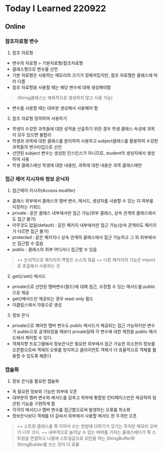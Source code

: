# Today I Learned 220922

## Online

### 참조자료형 변수

1. 참조 자료형
- 변수의 자료형 > 기본자료형/참조자료형
- 클래스형으로 변수를 선언
- 기본 자료형은 사용하는 메모리의 크기가 정해져있지만, 참조 자료형은 클래스에 따라 다름
- 참조 자료형을 사용할 때는 해당 변수에 대해 생성해야함
> (String클래스는 예외적으로 생성하지 않고 사용 가능)

- 변수를 사용할 때는 대부분 생성해서 사용해야 함

2. 참조 자료형 정의하여 사용하기
- 학생이 수강한 과목들에 대한 성적을 산출하기 위한 경우 학생 클래스 속성에 과목이 모두 있으면 불합리
- 학생과 과목에 대한 클래스를 분리하여 사용하고 subject클래스를 활용하여 수강한 과목들의 변수타입으로 선언
- 선언된 subject 변수는 생성된 인스턴스가 아니므로, student의 생성자에서 생성하여 사용
- 학생 클래스에선 학생에 대한 내용만, 과목에 대한 내용은 과목 클래스에만



### 접근 제어 지시자와 정보 은닉자

1. 접근제어 지시자(Access modifer)
- 클래스 외부에서 클래스의 멤버 변수, 메서드, 생성자를 사용할 수 있는 지 여부를 지정하는 키워드
- private : 같은 클래스 내부에서만 접근 가능(외부 클래스, 상속 관계의 클래스에서도 접근 불가)
- 아무것도 없음(default) : 같은 패키지 내부에서만 접근 가능(상속 관계라도 패키지가 다르면 접근 불가)
- protected : 같은 패키지나 상속 관계의 클래스에서 접근 가능하고 그 외 외부에서는 접근할 수 없음
- public : 클래스의 외부 어디서나 접근할 수 있음 
> ++ 논리적으로 패키지의 역할은 소스의 묶음 ++ 다른 패키지의 기능은 import로 추출해서 사용하는 것

2. get()/set() 메서드
- private으로 선언된 멤버변수(필드)에 대해 접근, 수정할 수 있는 메서드를 public으로 제공
- get()메서드만 제공되는 경우 read-only 필드
- 이클립스에서 자동으로 생성

3. 정보 은닉
- private으로 제어한 멤버 변수도 public 메서드가 제공되는 접근 가능하지만 변수가 public으로 공개되었을 때보다 private일때 각 변수에 대한 제한을 public 메서드에서 제어할 수 있다.
- 객체지향 프로그램에서 정보은닉은 필요한 외부에서 접근 가능한 최소한의 정보를 오픈함으로써 객체의 오류를 방지하고 클라이언트 객체가 더 효율적으로 객체를 활용할 수 있도록 해준다



### 캡슐화

1. 정보 은닉을 활요한 캡슐화

- 꼭 필요한 정보와 기능만 외부에 오픈
- 대부분의 멤버 변수와 메서드를 감추고 외부에 통합된 인터페이스만은 제공하여 일관된 기능을 구현하게 함
- 각각의 메서드나 멤버 변수를 접근함으로써 발생하는 오류를 최소화
- 정보은닉보다 객체를 더 감싸서 외부에서 사용할 메서드 한 두개만 오픈
> ++ 스트링 클래스를 쭉 이어서 쓰는 방법에 더하기가 있기는 하지만 메모리 오버가 너무 크다. ++ 내부적으로 늘어날 수 있는 버퍼를 가지는 클래스에다가 쭉 스트링을 연결하고 나중에 스트링값으로 리턴을 하는 StringBuffer와 StringBuilder를 쓰는 것이 더 효율
